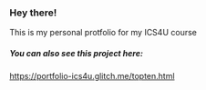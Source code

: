 ### Hey there!

This is my personal protfolio for my ICS4U course

##### You can also see this project here:
https://portfolio-ics4u.glitch.me/topten.html
